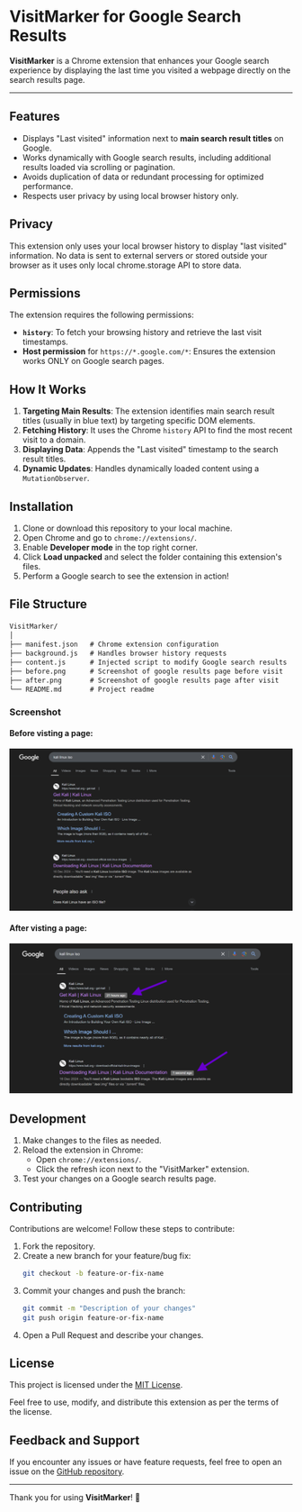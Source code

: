 
# VisitMarker for Google Search Results

**VisitMarker** is a Chrome extension that enhances your Google search experience by displaying the last time you visited a webpage directly on the search results page.

---

## Features

- Displays "Last visited" information next to **main search result titles** on Google.
- Works dynamically with Google search results, including additional results loaded via scrolling or pagination.
- Avoids duplication of data or redundant processing for optimized performance.
- Respects user privacy by using local browser history only.


## Privacy

This extension only uses your local browser history to display "last visited" information. No data is sent to external servers or stored outside your browser as it uses only local chrome.storage API to store data.


## Permissions

The extension requires the following permissions:

- **`history`**: To fetch your browsing history and retrieve the last visit timestamps.
- **Host permission** for `https://*.google.com/*`: Ensures the extension works ONLY on Google search pages.



## How It Works

1. **Targeting Main Results**: The extension identifies main search result titles (usually in blue text) by targeting specific DOM elements.
2. **Fetching History**: It uses the Chrome `history` API to find the most recent visit to a domain.
3. **Displaying Data**: Appends the "Last visited" timestamp to the search result titles.
4. **Dynamic Updates**: Handles dynamically loaded content using a `MutationObserver`.



## Installation

1. Clone or download this repository to your local machine.
2. Open Chrome and go to `chrome://extensions/`.
3. Enable **Developer mode** in the top right corner.
4. Click **Load unpacked** and select the folder containing this extension's files.
5. Perform a Google search to see the extension in action!



## File Structure

```
VisitMarker/
│
├── manifest.json   # Chrome extension configuration
├── background.js   # Handles browser history requests
├── content.js      # Injected script to modify Google search results
├── before.png      # Screenshot of google results page before visit
├── after.png       # Screenshot of google results page after visit
└── README.md       # Project readme
```


### Screenshot
#### Before visting a page: 
![Before Visit](before.png)

#### After visting a page: 
![After Visit](after.png)



## Development

1. Make changes to the files as needed.
2. Reload the extension in Chrome:
   - Open `chrome://extensions/`.
   - Click the refresh icon next to the "VisitMarker" extension.
3. Test your changes on a Google search results page.



## Contributing

Contributions are welcome! Follow these steps to contribute:

1. Fork the repository.
2. Create a new branch for your feature/bug fix:
   ```bash
   git checkout -b feature-or-fix-name
   ```
3. Commit your changes and push the branch:
   ```bash
   git commit -m "Description of your changes"
   git push origin feature-or-fix-name
   ```
4. Open a Pull Request and describe your changes.




## License

This project is licensed under the [MIT License](LICENSE).

Feel free to use, modify, and distribute this extension as per the terms of the license.



## Feedback and Support

If you encounter any issues or have feature requests, feel free to open an issue on the [GitHub repository](https://github.com/dhamodaran-pandiyan/VisitMarker).

---

Thank you for using **VisitMarker**! 🚀
